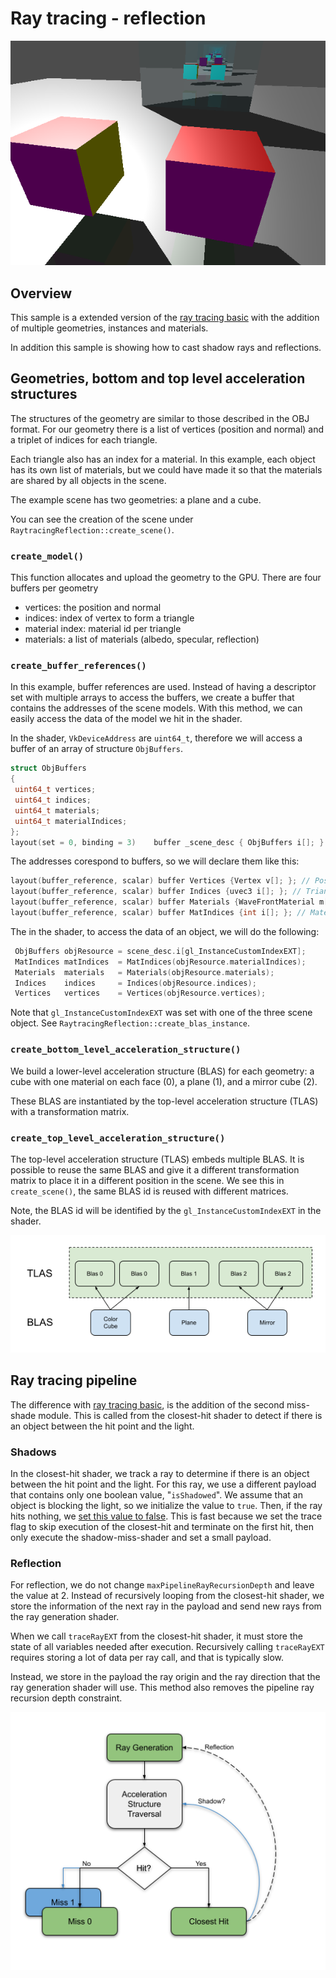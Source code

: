 <!--
 * Copyright (c) 2014-2021, NVIDIA CORPORATION.  All rights reserved.
 *
 * Licensed under the Apache License, Version 2.0 (the "License");
 * you may not use this file except in compliance with the License.
 * You may obtain a copy of the License at
 *
 *     http://www.apache.org/licenses/LICENSE-2.0
 *
 * Unless required by applicable law or agreed to in writing, software
 * distributed under the License is distributed on an "AS IS" BASIS,
 * WITHOUT WARRANTIES OR CONDITIONS OF ANY KIND, either express or implied.
 * See the License for the specific language governing permissions and
 * limitations under the License.
 *
 * SPDX-FileCopyrightText: Copyright (c) 2014-2021 NVIDIA CORPORATION
 * SPDX-License-Identifier: Apache-2.0
-->

# Ray tracing - reflection

![](img1.png)

## Overview

This sample is a extended version of the [ray tracing basic](../raytracing_basic) with the addition of multiple geometries,
instances and materials.

In addition this sample is showing how to cast shadow rays and reflections.

## Geometries, bottom and top level acceleration structures

The structures of the geometry are similar to those described in the OBJ format. For our geometry there is a list of vertices (position and normal) and a triplet of indices for each triangle.

Each triangle also has an index for a material. In this example, each object has its own list of materials, but we could have made it so that the materials are shared by all objects in the scene.

The example scene has two geometries: a plane and a cube.

You can see the creation of the scene under `RaytracingReflection::create_scene()`.

### `create_model()`

This function allocates and upload the geometry to the GPU. There are four buffers per geometry

* vertices: the position and normal
* indices: index of vertex to form a triangle
* material index: material id per triangle
* materials: a list of materials (albedo, specular, reflection)

### `create_buffer_references()`

In this example, buffer references are used. Instead of having a descriptor set with multiple arrays to access the buffers, we create a buffer that contains the addresses of the scene models. With this method, we can easily access the data of the model we hit in the shader.

In the shader, `VkDeviceAddress` are `uint64_t`, therefore we will access a buffer of an array of structure `ObjBuffers`.

````cpp
struct ObjBuffers
{
 uint64_t vertices;
 uint64_t indices;
 uint64_t materials;
 uint64_t materialIndices;
};
layout(set = 0, binding = 3)    buffer _scene_desc { ObjBuffers i[]; } scene_desc;
````

The addresses corespond to buffers, so we will declare them like this:

````cpp
layout(buffer_reference, scalar) buffer Vertices {Vertex v[]; }; // Positions of an object
layout(buffer_reference, scalar) buffer Indices {uvec3 i[]; }; // Triangle indices
layout(buffer_reference, scalar) buffer Materials {WaveFrontMaterial m[]; }; // Array of all materials on an object
layout(buffer_reference, scalar) buffer MatIndices {int i[]; }; // Material ID for each triangle
````

The in the shader, to access the data of an object, we will do the following:

````cpp
 ObjBuffers objResource = scene_desc.i[gl_InstanceCustomIndexEXT];
 MatIndices matIndices  = MatIndices(objResource.materialIndices);
 Materials  materials   = Materials(objResource.materials);
 Indices    indices     = Indices(objResource.indices);
 Vertices   vertices    = Vertices(objResource.vertices);
````

Note that `gl_InstanceCustomIndexEXT` was set with one of the three  scene object. See `RaytracingReflection::create_blas_instance`.

### `create_bottom_level_acceleration_structure()`

We build a lower-level acceleration structure (BLAS) for each geometry: a cube with one material on each face (0), a plane (1), and a mirror cube (2).

These BLAS are instantiated by the top-level acceleration structure (TLAS) with a transformation matrix.

### `create_top_level_acceleration_structure()`

The top-level acceleration structure (TLAS) embeds multiple BLAS. It is possible to reuse the same BLAS and give it a different transformation matrix to place it in a different position in the scene. We see this in `create_scene()`, the same BLAS id is reused with different matrices.

Note, the BLAS id will be identified by the `gl_InstanceCustomIndexEXT` in the shader.

![](img2.png)

## Ray tracing pipeline

The difference with [ray tracing basic](../raytracing_basic), is the addition of the second miss-shade module. This is called from the closest-hit shader to detect if there is an object between the hit point and the light.

### Shadows

In the closest-hit shader, we track a ray to determine if there is an object between the hit point and the light. For this ray, we use a different payload that contains only one boolean value, "`isShadowed`". We assume that an object is blocking the light, so we initialize the value to `true`. Then, if the ray hits nothing, we [set this value to false](missShadow.rmiss). This is fast because we set the trace flag to skip execution of the closest-hit and terminate on the first hit, then only execute the shadow-miss-shader and set a small payload.

### Reflection

For reflection, we do not change `maxPipelineRayRecursionDepth` and leave the value at 2. Instead of recursively looping from the closest-hit shader, we store the information of the next ray in the payload and send new rays from the ray generation shader. 

When we call `traceRayEXT` from the closest-hit shader, it must store the state of all variables needed after execution. Recursively calling `traceRayEXT` requires storing a lot of data per ray call, and that is typically slow. 

Instead, we store in the payload the ray origin and the ray direction that the ray generation shader will use. This method also removes the pipeline ray recursion depth constraint. 

![](img3.png)
